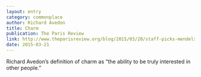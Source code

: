 ```yaml
---
layout: entry
category: commonplace
author: Richard Avedon
title: Charm
publication: The Paris Review
link: http://www.theparisreview.org/blog/2015/03/20/staff-picks-mendelsohn-microgravity-misconduct/
date: 2015-03-21
---
```


Richard Avedon’s definition of charm as “the ability to be truly interested in other people.”


